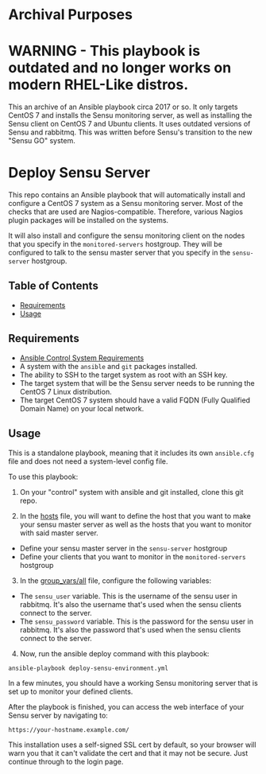 # Archival Purposes

# WARNING - This playbook is outdated and no longer works on modern RHEL-Like distros.

This an archive of an Ansible playbook circa 2017 or so. It only targets CentOS 7 and installs the Sensu monitoring server, as well as installing the Sensu client on CentOS 7 and Ubuntu clients. It uses outdated versions of Sensu and rabbitmq. This was written before Sensu's transition to the new "Sensu GO" system.

# Deploy Sensu Server

This repo contains an Ansible playbook that will automatically install and configure a CentOS 7 system as a Sensu monitoring server. Most of the checks that are used are Nagios-compatible. Therefore, various Nagios plugin packages will be installed on the systems.

It will also install and configure the sensu monitoring client on the nodes that you specify in the `monitored-servers` hostgroup. They will be configured to talk to the sensu master server that you specify in the `sensu-server` hostgroup.

## Table of Contents
  * [Requirements](#requirements)
  * [Usage](#usage)

<a name="requirements"></a>
## Requirements

  * [Ansible Control System Requirements](https://docs.ansible.com/ansible/latest/intro_installation.html#control-machine-requirements)
  * A system with the `ansible` and `git` packages installed.
  * The ability to SSH to the target system as root with an SSH key.
  * The target system that will be the Sensu server needs to be running the CentOS 7 Linux distribution.
  * The target CentOS 7 system should have a valid FQDN (Fully Qualified Domain Name) on your local network.

<a name="usage"></a>
## Usage

This is a standalone playbook, meaning that it includes its own `ansible.cfg` file and does not need a system-level config file.

To use this playbook:

1. On your "control" system with ansible and git installed, clone this git repo.
  
2. In the [hosts](hosts) file, you will want to define the host that you want to make your sensu master server as well as the hosts that you want to monitor with said master server.
  * Define your sensu master server in the `sensu-server` hostgroup
  * Define your clients that you want to monitor in the `monitored-servers` hostgroup
  
3. In the [group_vars/all](group_vars/all) file, configure the following variables:
  * The `sensu_user` variable. This is the username of the sensu user in rabbitmq. It's also the username that's used when the sensu clients connect to the server.
  * The `sensu_password` variable. This is the password for the sensu user in rabbitmq. It's also the password that's used when the sensu clients connect to the server.

4. Now, run the ansible deploy command with this playbook:

```
ansible-playbook deploy-sensu-environment.yml
```

In a few minutes, you should have a working Sensu monitoring server that is set up to monitor your defined clients.

After the playbook is finished, you can access the web interface of your Sensu server by navigating to:

`https://your-hostname.example.com/`

This installation uses a self-signed SSL cert by default, so your browser will warn you that it can't validate the cert and that it may not be secure. Just continue through to the login page.